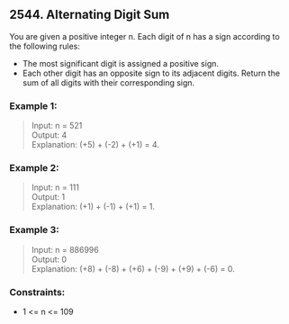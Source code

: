 ## 2544. Alternating Digit Sum

You are given a positive integer n. Each digit of n has a sign according to the following rules:

- The most significant digit is assigned a positive sign.
- Each other digit has an opposite sign to its adjacent digits.
Return the sum of all digits with their corresponding sign.

### Example 1:

> Input: n = 521<br/>
> Output: 4<br/>
> Explanation: (+5) + (-2) + (+1) = 4.

### Example 2:

> Input: n = 111<br/>
> Output: 1<br/>
> Explanation: (+1) + (-1) + (+1) = 1.

### Example 3:

> Input: n = 886996<br/>
> Output: 0<br/>
> Explanation: (+8) + (-8) + (+6) + (-9) + (+9) + (-6) = 0.
 
### Constraints:

- 1 <= n <= 109